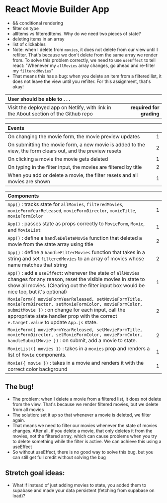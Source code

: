 # React Movie Builder App

- && conditional rendering
- filter on type
- allItems vs filteredItems. Why do we need two pieces of state?
- deleting items in an array
- list of clickables
- Note: when I delete from `movies`, it does not delete from our view until I refilter. That's because we don't delete from the same array we render from. To solve this problem correctly, we need to use `useEffect` to tell react: "Whenever my `allMovies` array changes, go ahead and re-filter my `filteredMovies`"
- That means this has a bug: when you delete an item from a filtered list, it does not leave the view until you refilter. For this assignment, that's okay!

| User should be able to . . .                                                         |             |
| :----------------------------------------------------------------------------------- | ----------: |
| Visit the deployed app on Netlify, with link in the About section of the Github repo |  **required for grading** |

| Events                                                                                |             |
| :----------------------------------------------------------------------------------- | ----------: |
| On changing the movie form, the movie preview updates |        1 |
| On submitting the movie form, a new movie is added to the view, the form clears out, and the preview resets |        2 |
| On clicking a movie the movie gets deleted  |        1 |
| On typing in the filter input, the movies are filtered by title|        2 |
| When you add or delete a movie, the filter resets and all movies are shown | 1|

| Components                                                                                |             |
| :----------------------------------------------------------------------------------- | ----------: |
| `App()` : tracks state for `allMovies`,  `filteredMovies`, `movieFormYearReleased`, `movieFormDirector`, `movieTitle`, `movieFormColor` |1|
| `App()` : passes state as props correctly to `MovieForm`, `Movie`, and `MovieList` |1|
| `App()` : define a `handleDeleteMovie` function that deleted a movie from the state array using title |2|
| `App()` : define a `handleFilterMovies` function that takes in a string and set `filteredMovies` to an array of movies whose name matches that string |2|
| `App()` : add a `useEffect`: whenever the state of `allMovies` changes for any reason, reset the visible movies in state to show all movies. (Clearing out the filter input box would be nice too, but it's optional) |1|
| `MovieForm({ movieFormYearReleased, setMovieFormTitle, movieFormDirector, setMovieFormColor, movieFormColor, submitMovie })` : on change for each input, call the appropriate state handler prop with the correct `e.target.value` to update `App.js` state.  |2|
| `MovieForm({ movieFormYearReleased, setMovieFormTitle, movieFormDirector, setMovieFormColor, movieFormColor, handleSubmitMovie })` : on submit, add a movie to state.  |2|
| `MovieList({ movies })` : takes in a `movies` prop and renders a list of `Movie` components. |1|
| `Movie({ movie })` : takes in a movie and renders it with the correct color background |1|

## The bug!

- The problem: when I delete a movie from a filtered list, it does not delete from the view. That's because we render filtered movies, but we delete from all movies
- The solution: set it up so that whenever a movie is deleted, we filter again.
- That means we need to filter our movies whenever the state of movies changes. After all, if you delete a movie, that only deletes it from the movies, not the filtered array, which can cause problems when you try to delete something while the filter is active. We can achieve this using a useEffect 
- So without useEffect, there is no good way to solve this bug. but you can still get full credit without solving the bug

## Stretch goal ideas:
- What if instead of just adding movies to state, you added them to supabase and made your data persistent (fetching from supabase on load)?